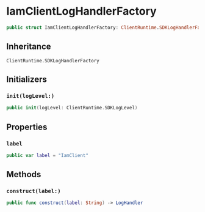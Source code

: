 # IamClientLogHandlerFactory

``` swift
public struct IamClientLogHandlerFactory: ClientRuntime.SDKLogHandlerFactory 
```

## Inheritance

`ClientRuntime.SDKLogHandlerFactory`

## Initializers

### `init(logLevel:)`

``` swift
public init(logLevel: ClientRuntime.SDKLogLevel) 
```

## Properties

### `label`

``` swift
public var label = "IamClient"
```

## Methods

### `construct(label:)`

``` swift
public func construct(label: String) -> LogHandler 
```
